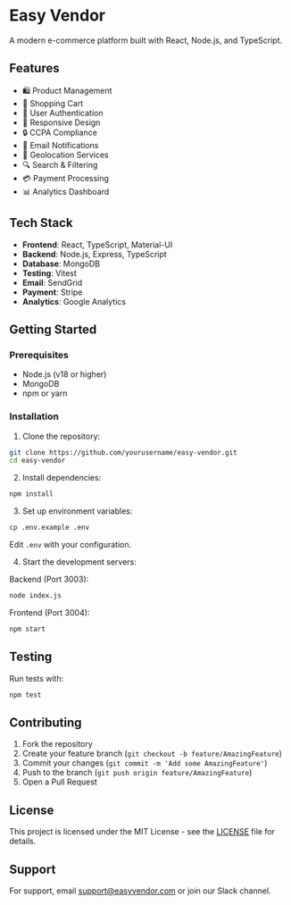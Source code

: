 # Easy Vendor

A modern e-commerce platform built with React, Node.js, and TypeScript.

## Features

- 🛍️ Product Management
- 🛒 Shopping Cart
- 👤 User Authentication
- 📱 Responsive Design
- 🔒 CCPA Compliance
- 📧 Email Notifications
- 📍 Geolocation Services
- 🔍 Search & Filtering
- 💳 Payment Processing
- 📊 Analytics Dashboard

## Tech Stack

- **Frontend**: React, TypeScript, Material-UI
- **Backend**: Node.js, Express, TypeScript
- **Database**: MongoDB
- **Testing**: Vitest
- **Email**: SendGrid
- **Payment**: Stripe
- **Analytics**: Google Analytics

## Getting Started

### Prerequisites

- Node.js (v18 or higher)
- MongoDB
- npm or yarn

### Installation

1. Clone the repository:
```bash
git clone https://github.com/yourusername/easy-vendor.git
cd easy-vendor
```

2. Install dependencies:
```bash
npm install
```

3. Set up environment variables:
```bash
cp .env.example .env
```
Edit `.env` with your configuration.

4. Start the development servers:

Backend (Port 3003):
```bash
node index.js
```

Frontend (Port 3004):
```bash
npm start
```

## Testing

Run tests with:
```bash
npm test
```

## Contributing

1. Fork the repository
2. Create your feature branch (`git checkout -b feature/AmazingFeature`)
3. Commit your changes (`git commit -m 'Add some AmazingFeature'`)
4. Push to the branch (`git push origin feature/AmazingFeature`)
5. Open a Pull Request

## License

This project is licensed under the MIT License - see the [LICENSE](LICENSE) file for details.

## Support

For support, email support@easyvendor.com or join our Slack channel.
